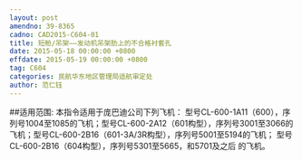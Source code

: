 ```yaml
---
layout: post
amendno: 39-8365
cadno: CAD2015-C604-01
title: 短舱/吊架——发动机吊架肋上的不合格衬套孔
date: 2015-05-18 00:00:00 +0800
effdate: 2015-05-19 00:00:00 +0800
tag: C604
categories: 民航华东地区管理局适航审定处
author: 范仁钰
---
```


##适用范围:
本指令适用于庞巴迪公司下列飞机： 型号CL-600-1A11（600），序列号1004至1085的飞机；型号CL-600-2A12（601构型），序列号3001至3066的飞机；型号CL-600-2B16（601-3A/3R构型），序列号5001至5194的飞机；    型号CL-600-2B16（604构型），序列号5301至5665，和5701及之后
的飞机。

